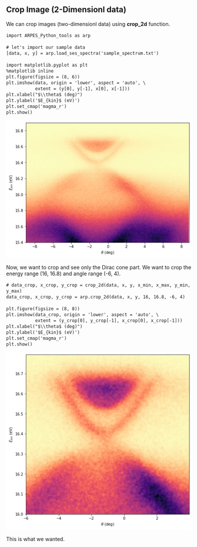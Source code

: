 ## Crop Image (2-Dimensionl data)

We can crop images (two-dimensionl data) using **crop_2d** function.

    import ARPES_Python_tools as arp

    # let's import our sample data
    [data, x, y] = arp.load_ses_spectra('sample_spectrum.txt')

    import matplotlib.pyplot as plt
    %matplotlib inline
    plt.figure(figsize = (8, 6))
    plt.imshow(data, origin = 'lower', aspect = 'auto', \
               extent = (y[0], y[-1], x[0], x[-1]))
    plt.xlabel("$\\theta$ (deg)")
    plt.ylabel('$E_{kin}$ (eV)')
    plt.set_cmap('magma_r')
    plt.show()

![plot-sample-spectra](./img/plot-sample-spectra.png)

Now, we want to crop and see only the Dirac cone part. We want to crop the energy range (16, 16.8) and angle range (-6, 4).

    # data_crop, x_crop, y_crop = crop_2d(data, x, y, x_min, x_max, y_min, y_max)
    data_crop, x_crop, y_crop = arp.crop_2d(data, x, y, 16, 16.8, -6, 4)

    plt.figure(figsize = (8, 8))
    plt.imshow(data_crop, origin = 'lower', aspect = 'auto', \
               extent = (y_crop[0], y_crop[-1], x_crop[0], x_crop[-1]))
    plt.xlabel("$\\theta$ (deg)")
    plt.ylabel('$E_{kin}$ (eV)')
    plt.set_cmap('magma_r')
    plt.show()

![crop-image](./img/crop-image.png)

This is what we wanted.
